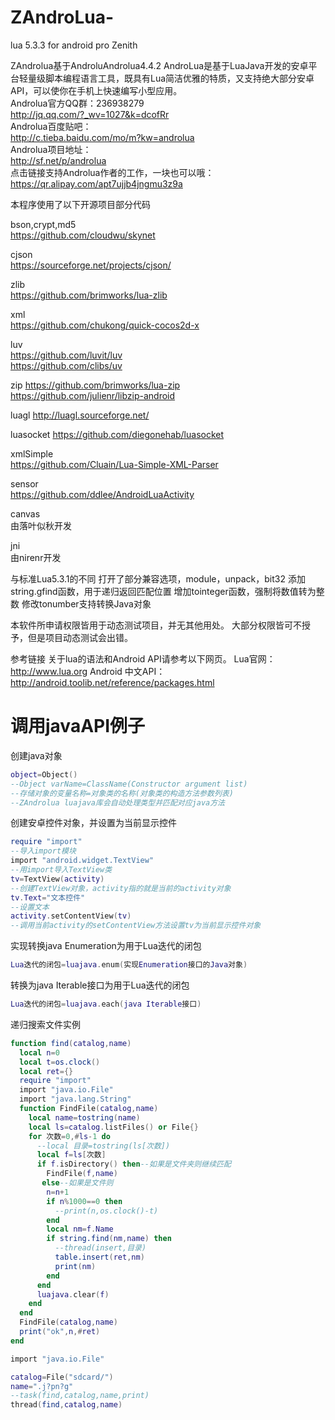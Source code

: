 # ZAndroLua-
lua 5.3.3 for android pro Zenith

ZAndrolua基于AndroluAndrolua4.4.2
AndroLua是基于LuaJava开发的安卓平台轻量级脚本编程语言工具，既具有Lua简洁优雅的特质，又支持绝大部分安卓API，可以使你在手机上快速编写小型应用。  
Androlua官方QQ群：236938279  
http://jq.qq.com/?_wv=1027&k=dcofRr  
Androlua百度贴吧：  
http://c.tieba.baidu.com/mo/m?kw=androlua  
Androlua项目地址：  
http://sf.net/p/androlua  
点击链接支持Androlua作者的工作，一块也可以哦：  
https://qr.alipay.com/apt7ujjb4jngmu3z9a  

本程序使用了以下开源项目部分代码  

bson,crypt,md5  
https://github.com/cloudwu/skynet  

cjson  
https://sourceforge.net/projects/cjson/  

zlib  
https://github.com/brimworks/lua-zlib  

xml  
https://github.com/chukong/quick-cocos2d-x  

luv  
https://github.com/luvit/luv  
https://github.com/clibs/uv  

zip
https://github.com/brimworks/lua-zip  
https://github.com/julienr/libzip-android  

luagl
http://luagl.sourceforge.net/

luasocket
https://github.com/diegonehab/luasocket  

xmlSimple  
https://github.com/Cluain/Lua-Simple-XML-Parser


sensor  
https://github.com/ddlee/AndroidLuaActivity

canvas  
由落叶似秋开发

jni  
由nirenr开发


与标准Lua5.3.1的不同
打开了部分兼容选项，module，unpack，bit32
添加string.gfind函数，用于递归返回匹配位置
增加tointeger函数，强制将数值转为整数
修改tonumber支持转换Java对象


本软件所申请权限皆用于动态测试项目，并无其他用处。
大部分权限皆可不授予，但是项目动态测试会出错。


参考链接
关于lua的语法和Android API请参考以下网页。
Lua官网：
http://www.lua.org
Android 中文API：
http://android.toolib.net/reference/packages.html

# 调用javaAPI例子
  创建java对象
  ```Lua
  object=Object()
  --Object varName=ClassName(Constructor argument list)
  --存储对象的变量名称=对象类的名称(对象类的构造方法参数列表)
  --ZAndrolua luajava库会自动处理类型并匹配对应java方法
  ```
  创建安卓控件对象，并设置为当前显示控件
  ```Lua
require "import"
--导入import模块
import "android.widget.TextView"
--用import导入TextView类
tv=TextView(activity)
--创建TextView对象，activity指的就是当前的activity对象
tv.Text="文本控件"
--设置文本
  activity.setContentView(tv)
  --调用当前activity的setContentView方法设置tv为当前显示控件对象
  ```
实现转换java Enumeration为用于Lua迭代的闭包
```Lua
Lua迭代的闭包=luajava.enum(实现Enumeration接口的Java对象)
```
转换为java Iterable接口为用于Lua迭代的闭包
```Lua
Lua迭代的闭包=luajava.each(java Iterable接口)
```
递归搜索文件实例
```Lua
function find(catalog,name)
  local n=0
  local t=os.clock()
  local ret={}
  require "import"
  import "java.io.File"
  import "java.lang.String"
  function FindFile(catalog,name)
    local name=tostring(name)
    local ls=catalog.listFiles() or File{}
    for 次数=0,#ls-1 do
      --local 目录=tostring(ls[次数])
      local f=ls[次数]
      if f.isDirectory() then--如果是文件夹则继续匹配
        FindFile(f,name)
       else--如果是文件则
        n=n+1
        if n%1000==0 then
          --print(n,os.clock()-t)
        end
        local nm=f.Name
        if string.find(nm,name) then
          --thread(insert,目录)
          table.insert(ret,nm)
          print(nm)
        end
      end
      luajava.clear(f)
    end
  end
  FindFile(catalog,name)
  print("ok",n,#ret)
end

import "java.io.File"

catalog=File("sdcard/")
name=".j?pn?g"
--task(find,catalog,name,print)
thread(find,catalog,name)
```
